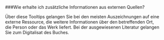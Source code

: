 ###Wie erhalte ich zusätzliche Informationen aus externen Quellen?

Über diese Tooltips gelangen Sie bei den meisten Auszeichnungen auf eine
externe Ressource, die weitere Informationen über den betreffenden Ort,
die Person oder das Werk liefert. Bei der ausgewiesenen Literatur
gelangen Sie zum Digitalisat des Buches.
